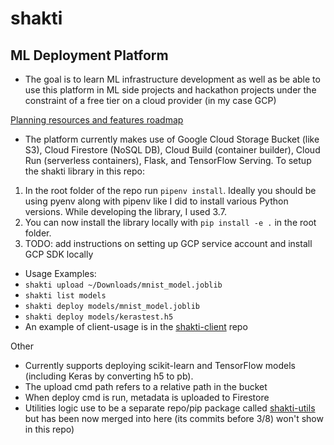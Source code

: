 # shakti
## ML Deployment Platform

- The goal is to learn ML infrastructure development as well as be able to use this platform in ML side projects and hackathon projects under the constraint of a free tier on a cloud provider (in my case GCP)

[Planning resources and features roadmap](https://docs.google.com/document/d/1jN7PwvJvloXU3pV7AS4srayAnrhhSK6Zs2NMTsFPe8E/edit?usp=sharing)

- The platform currently makes use of Google Cloud Storage Bucket (like S3), Cloud Firestore (NoSQL DB), Cloud Build (container builder), Cloud Run (serverless containers), Flask, and TensorFlow Serving.
To setup the shakti library in this repo:
 1) In the root folder of the repo run ```pipenv install```. Ideally you should be using pyenv along with pipenv like I did to install various Python versions. While developing the library, I used 3.7.
 2) You can now install the library locally with ```pip install -e .``` in the root folder.
 3) TODO: add instructions on setting up GCP service account and install GCP SDK locally
- Usage Examples:
 - ```shakti upload ~/Downloads/mnist_model.joblib```
 - ```shakti list models```
 - ```shakti deploy models/mnist_model.joblib```
  - ```shakti deploy models/kerastest.h5```
 - An example of client-usage is in the [shakti-client](https://github.com/Dhanush123/shakti-client) repo
 
Other
- Currently supports deploying scikit-learn and TensorFlow models (including Keras by converting h5 to pb).
- The upload cmd path refers to a relative path in the bucket
- When deploy cmd is run, metadata is uploaded to Firestore
- Utilities logic use to be a separate repo/pip package called [shakti-utils](https://github.com/Dhanush123/shakti-utils) but has been now merged into here (its commits before 3/8) won't show in this repo)

